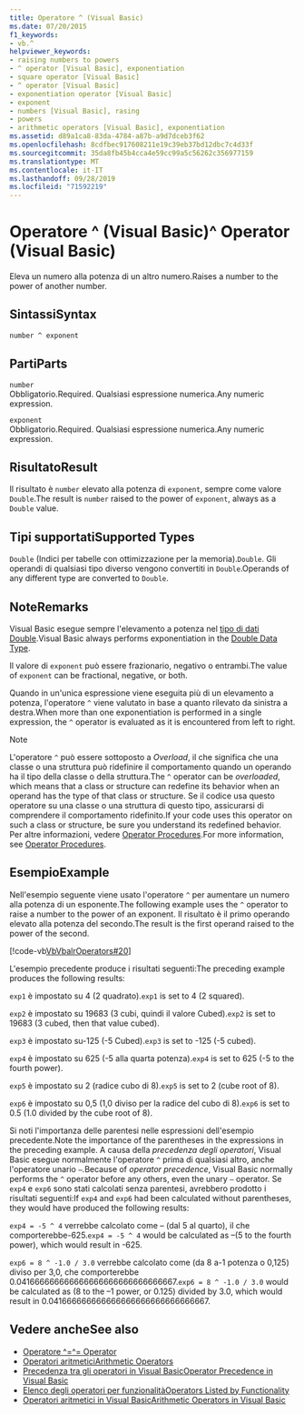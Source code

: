 ```yaml
---
title: Operatore ^ (Visual Basic)
ms.date: 07/20/2015
f1_keywords:
- vb.^
helpviewer_keywords:
- raising numbers to powers
- ^ operator [Visual Basic], exponentiation
- square operator [Visual Basic]
- ^ operator [Visual Basic]
- exponentiation operator [Visual Basic]
- exponent
- numbers [Visual Basic], rasing
- powers
- arithmetic operators [Visual Basic], exponentiation
ms.assetid: d89a1ca8-83da-4784-a87b-a9d7dceb3f62
ms.openlocfilehash: 8cdfbec917608211e19c39eb37bd12dbc7c4d33f
ms.sourcegitcommit: 35da8fb45b4cca4e59cc99a5c56262c356977159
ms.translationtype: MT
ms.contentlocale: it-IT
ms.lasthandoff: 09/28/2019
ms.locfileid: "71592219"
---
```

# <a name="-operator-visual-basic"></a><span data-ttu-id="f61e1-102">Operatore ^ (Visual Basic)</span><span class="sxs-lookup"><span data-stu-id="f61e1-102">^ Operator (Visual Basic)</span></span>

<span data-ttu-id="f61e1-103">Eleva un numero alla potenza di un altro numero.</span><span class="sxs-lookup"><span data-stu-id="f61e1-103">Raises a number to the power of another number.</span></span>

## <a name="syntax"></a><span data-ttu-id="f61e1-104">Sintassi</span><span class="sxs-lookup"><span data-stu-id="f61e1-104">Syntax</span></span>

```vb
number ^ exponent
```

## <a name="parts"></a><span data-ttu-id="f61e1-105">Parti</span><span class="sxs-lookup"><span data-stu-id="f61e1-105">Parts</span></span>

`number`\
<span data-ttu-id="f61e1-106">Obbligatorio.</span><span class="sxs-lookup"><span data-stu-id="f61e1-106">Required.</span></span> <span data-ttu-id="f61e1-107">Qualsiasi espressione numerica.</span><span class="sxs-lookup"><span data-stu-id="f61e1-107">Any numeric expression.</span></span>

`exponent`\
<span data-ttu-id="f61e1-108">Obbligatorio.</span><span class="sxs-lookup"><span data-stu-id="f61e1-108">Required.</span></span> <span data-ttu-id="f61e1-109">Qualsiasi espressione numerica.</span><span class="sxs-lookup"><span data-stu-id="f61e1-109">Any numeric expression.</span></span>

## <a name="result"></a><span data-ttu-id="f61e1-110">Risultato</span><span class="sxs-lookup"><span data-stu-id="f61e1-110">Result</span></span>

<span data-ttu-id="f61e1-111">Il risultato è `number` elevato alla potenza di `exponent`, sempre come valore `Double`.</span><span class="sxs-lookup"><span data-stu-id="f61e1-111">The result is `number` raised to the power of `exponent`, always as a `Double` value.</span></span>

## <a name="supported-types"></a><span data-ttu-id="f61e1-112">Tipi supportati</span><span class="sxs-lookup"><span data-stu-id="f61e1-112">Supported Types</span></span>

<span data-ttu-id="f61e1-113">`Double` (Indici per tabelle con ottimizzazione per la memoria).</span><span class="sxs-lookup"><span data-stu-id="f61e1-113">`Double`.</span></span> <span data-ttu-id="f61e1-114">Gli operandi di qualsiasi tipo diverso vengono convertiti in `Double`.</span><span class="sxs-lookup"><span data-stu-id="f61e1-114">Operands of any different type are converted to `Double`.</span></span>

## <a name="remarks"></a><span data-ttu-id="f61e1-115">Note</span><span class="sxs-lookup"><span data-stu-id="f61e1-115">Remarks</span></span>

<span data-ttu-id="f61e1-116">Visual Basic esegue sempre l'elevamento a potenza nel [tipo di dati Double](../../../visual-basic/language-reference/data-types/double-data-type.md).</span><span class="sxs-lookup"><span data-stu-id="f61e1-116">Visual Basic always performs exponentiation in the [Double Data Type](../../../visual-basic/language-reference/data-types/double-data-type.md).</span></span>

<span data-ttu-id="f61e1-117">Il valore di `exponent` può essere frazionario, negativo o entrambi.</span><span class="sxs-lookup"><span data-stu-id="f61e1-117">The value of `exponent` can be fractional, negative, or both.</span></span>

<span data-ttu-id="f61e1-118">Quando in un'unica espressione viene eseguita più di un elevamento a potenza, l'operatore `^` viene valutato in base a quanto rilevato da sinistra a destra.</span><span class="sxs-lookup"><span data-stu-id="f61e1-118">When more than one exponentiation is performed in a single expression, the `^` operator is evaluated as it is encountered from left to right.</span></span>

> [!NOTE]
> <span data-ttu-id="f61e1-119">L'operatore `^` può essere sottoposto a *Overload*, il che significa che una classe o una struttura può ridefinire il comportamento quando un operando ha il tipo della classe o della struttura.</span><span class="sxs-lookup"><span data-stu-id="f61e1-119">The `^` operator can be *overloaded*, which means that a class or structure can redefine its behavior when an operand has the type of that class or structure.</span></span> <span data-ttu-id="f61e1-120">Se il codice usa questo operatore su una classe o una struttura di questo tipo, assicurarsi di comprendere il comportamento ridefinito.</span><span class="sxs-lookup"><span data-stu-id="f61e1-120">If your code uses this operator on such a class or structure, be sure you understand its redefined behavior.</span></span> <span data-ttu-id="f61e1-121">Per altre informazioni, vedere [Operator Procedures](../../../visual-basic/programming-guide/language-features/procedures/operator-procedures.md).</span><span class="sxs-lookup"><span data-stu-id="f61e1-121">For more information, see [Operator Procedures](../../../visual-basic/programming-guide/language-features/procedures/operator-procedures.md).</span></span>

## <a name="example"></a><span data-ttu-id="f61e1-122">Esempio</span><span class="sxs-lookup"><span data-stu-id="f61e1-122">Example</span></span>

<span data-ttu-id="f61e1-123">Nell'esempio seguente viene usato l'operatore `^` per aumentare un numero alla potenza di un esponente.</span><span class="sxs-lookup"><span data-stu-id="f61e1-123">The following example uses the `^` operator to raise a number to the power of an exponent.</span></span> <span data-ttu-id="f61e1-124">Il risultato è il primo operando elevato alla potenza del secondo.</span><span class="sxs-lookup"><span data-stu-id="f61e1-124">The result is the first operand raised to the power of the second.</span></span>

[!code-vb[VbVbalrOperators#20](~/samples/snippets/visualbasic/VS_Snippets_VBCSharp/VbVbalrOperators/VB/Class1.vb#20)]

<span data-ttu-id="f61e1-125">L'esempio precedente produce i risultati seguenti:</span><span class="sxs-lookup"><span data-stu-id="f61e1-125">The preceding example produces the following results:</span></span>

<span data-ttu-id="f61e1-126">`exp1` è impostato su 4 (2 quadrato).</span><span class="sxs-lookup"><span data-stu-id="f61e1-126">`exp1` is set to 4 (2 squared).</span></span>

<span data-ttu-id="f61e1-127">`exp2` è impostato su 19683 (3 cubi, quindi il valore Cubed).</span><span class="sxs-lookup"><span data-stu-id="f61e1-127">`exp2` is set to 19683 (3 cubed, then that value cubed).</span></span>

<span data-ttu-id="f61e1-128">`exp3` è impostato su-125 (-5 Cubed).</span><span class="sxs-lookup"><span data-stu-id="f61e1-128">`exp3` is set to -125 (-5 cubed).</span></span>

<span data-ttu-id="f61e1-129">`exp4` è impostato su 625 (-5 alla quarta potenza).</span><span class="sxs-lookup"><span data-stu-id="f61e1-129">`exp4` is set to 625 (-5 to the fourth power).</span></span>

<span data-ttu-id="f61e1-130">`exp5` è impostato su 2 (radice cubo di 8).</span><span class="sxs-lookup"><span data-stu-id="f61e1-130">`exp5` is set to 2 (cube root of 8).</span></span>

<span data-ttu-id="f61e1-131">`exp6` è impostato su 0,5 (1,0 diviso per la radice del cubo di 8).</span><span class="sxs-lookup"><span data-stu-id="f61e1-131">`exp6` is set to 0.5 (1.0 divided by the cube root of 8).</span></span>

<span data-ttu-id="f61e1-132">Si noti l'importanza delle parentesi nelle espressioni dell'esempio precedente.</span><span class="sxs-lookup"><span data-stu-id="f61e1-132">Note the importance of the parentheses in the expressions in the preceding example.</span></span> <span data-ttu-id="f61e1-133">A causa della *precedenza degli operatori*, Visual Basic esegue normalmente l'operatore `^` prima di qualsiasi altro, anche l'operatore unario `–`.</span><span class="sxs-lookup"><span data-stu-id="f61e1-133">Because of *operator precedence*, Visual Basic normally performs the `^` operator before any others, even the unary `–` operator.</span></span> <span data-ttu-id="f61e1-134">Se `exp4` e `exp6` sono stati calcolati senza parentesi, avrebbero prodotto i risultati seguenti:</span><span class="sxs-lookup"><span data-stu-id="f61e1-134">If `exp4` and `exp6` had been calculated without parentheses, they would have produced the following results:</span></span>

<span data-ttu-id="f61e1-135">`exp4 = -5 ^ 4` verrebbe calcolato come – (dal 5 al quarto), il che comporterebbe-625.</span><span class="sxs-lookup"><span data-stu-id="f61e1-135">`exp4 = -5 ^ 4` would be calculated as –(5 to the fourth power), which would result in -625.</span></span>

<span data-ttu-id="f61e1-136">`exp6 = 8 ^ -1.0 / 3.0` verrebbe calcolato come (da 8 a-1 potenza o 0,125) diviso per 3,0, che comporterebbe 0.041666666666666666666666666666667.</span><span class="sxs-lookup"><span data-stu-id="f61e1-136">`exp6 = 8 ^ -1.0 / 3.0` would be calculated as (8 to the –1 power, or 0.125) divided by 3.0, which would result in 0.041666666666666666666666666666667.</span></span>

## <a name="see-also"></a><span data-ttu-id="f61e1-137">Vedere anche</span><span class="sxs-lookup"><span data-stu-id="f61e1-137">See also</span></span>

- [<span data-ttu-id="f61e1-138">Operatore ^=</span><span class="sxs-lookup"><span data-stu-id="f61e1-138">^= Operator</span></span>](../../../visual-basic/language-reference/operators/exponentiation-assignment-operator.md)
- [<span data-ttu-id="f61e1-139">Operatori aritmetici</span><span class="sxs-lookup"><span data-stu-id="f61e1-139">Arithmetic Operators</span></span>](../../../visual-basic/language-reference/operators/arithmetic-operators.md)
- [<span data-ttu-id="f61e1-140">Precedenza tra gli operatori in Visual Basic</span><span class="sxs-lookup"><span data-stu-id="f61e1-140">Operator Precedence in Visual Basic</span></span>](../../../visual-basic/language-reference/operators/operator-precedence.md)
- [<span data-ttu-id="f61e1-141">Elenco degli operatori per funzionalità</span><span class="sxs-lookup"><span data-stu-id="f61e1-141">Operators Listed by Functionality</span></span>](../../../visual-basic/language-reference/operators/operators-listed-by-functionality.md)
- [<span data-ttu-id="f61e1-142">Operatori aritmetici in Visual Basic</span><span class="sxs-lookup"><span data-stu-id="f61e1-142">Arithmetic Operators in Visual Basic</span></span>](../../../visual-basic/programming-guide/language-features/operators-and-expressions/arithmetic-operators.md)
